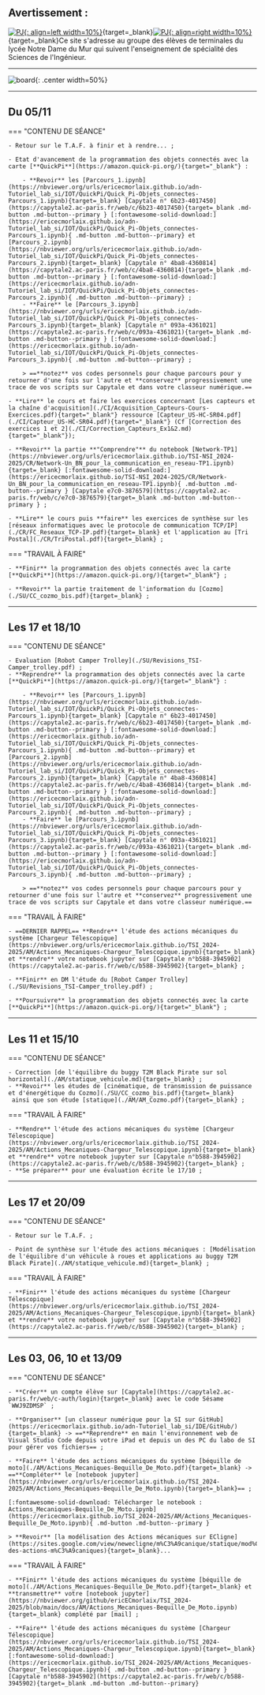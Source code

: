
## Avertissement :

[![PJ](images/undraw_team_re_0bfe.svg "# TEAM-TSI-2024-2025"){: align=left width=10%}](){target=_blank}[![PJ](images/undraw_mailbox_re_dvds.svg "team-tsi-2024-2025@ecmorlaix.fr"){: align=right width=10%}](mailto:){target=_blank}Ce site s'adresse au groupe des élèves de terminales du lycée Notre Dame du Mur qui suivent l'enseignement de spécialité des Sciences de l'Ingénieur.

<!-- ### Autres liens du groupe :

- [Sharepoint](https://ecmorlaix.sharepoint.com/sites/TEAM-1SI-20212022/Documents%20partages/Forms/AllItems.aspx?CT=1633078246893&RootFolder=%2Fsites%2FTEAM%2D1SI%2D20212022%2FDocuments%20partages%2FGeneral&FolderCTID=0x012000019689D1FEC0FB4E86F4D05CA2B5A0EC){target=_blank}
- [Conversation](https://outlook.office365.com/mail/group/ecmorlaix.fr/team-1si-20212022/email){target=_blank} -->

***

![board](images/undraw_scrum_board_re_wk7v.svg){: .center width=50%}


[mail]: mailto:eric.madec@ecmorlaix.fr "eric.madec@ecmorlaix.fr"

<!-- ***
## Du 29/03

=== "CONTENU DE SÉANCE" 

    - Introduction de RDM, la [Résistance Des Matériaux](./RDM/Cours_RDM.pdf){target="_blank"} ;

    <figure>
        <iframe width="560" height="315" src="https://www.youtube-nocookie.com/embed/MEFKvVCI3mo" title="YouTube video player" frameborder="0" allow="accelerometer; autoplay; clipboard-write; encrypted-media; gyroscope; picture-in-picture" allowfullscreen></iframe>
    </figure>

    - **Faire** les [exercices de RDM](./RDM/Exercices_RDM.pdf){target="_blank"} ;

    <figure>
        <iframe width="560" height="315" src="https://www.youtube-nocookie.com/embed/gk_Pby-m5Wc" title="YouTube video player" frameborder="0" allow="accelerometer; autoplay; clipboard-write; encrypted-media; gyroscope; picture-in-picture" allowfullscreen></iframe>
    </figure>

    - **Faire** le [TP de RDM sous SolidWorks-Simulation](./RDM/TP_rdm_equerre.zip) et produire un compte rendu collectif dans un format numérique ;

=== "TRAVAIL À FAIRE"

    - Pour bien comprendre, **lire** [les diaporamas de NewEcLigne au sujet de la RDM](https://sites.google.com/view/newecligne/m%C3%A9canique/r%C3%A9sistance-des-mat%C3%A9riaux){target="_blank"} ;
    - Pour aller plus loin, **découvrir** une méthode pour [choisir un matériaux](./RDM/Choix_materiaux.pdf){target="_blank"} selon une combinaison de critères...
    - [Grand Oral](https://eduscol.education.fr/729/presentation-du-grand-oral){target=_blank} ;




***
## Du 15/03

=== "Révisions à partir des sujets 2023"

    - [Centres étranger J1](./SE/spe_sciences_ingenieur_2023_centres_etranger_1_sujet_officiel.pdf){target=_blank}
    - [Centres étranger J2](./SE/spe_sciences_ingenieur_2023_centres_etranger_2_sujet_officiel.pdf){target=_blank}
    - [Polynésie J1](./SE/spe_sciences_ingenieur_2023_polynesie_1_sujet_officiel.pdf){target=_blank}


=== "Propositions de correction partagées"

    - [Centres étranger J1](){target=_blank}
    - [Centres étranger J2](){target=_blank}
    - [Polynésie J1](){target=_blank}

***
## Les 01 et 02/03

=== "CONTENU DE SÉANCE" 
    
    - Correction des sujets de bac [Efoil](./SE/Efoil-2022.pdf){target=_blank} et [Robot Barman](./SE/Robot_Barman-2022.pdf){target=_blank} ;    
    - Codeurs de position : **lire** le [cours](./CI/Codeur-Cours.pdf){target=_blank} et **faire** les [exercices](./CI/Codeur-exercices.pdf){target=_blank} (cf : [document ressource détection mécanique et électronique](./CI/Detection_mecanique_electronique.pdf){target=_blank} ;
    - Participation aux [activités d'escape game pour l'accueil des troisièmes](https://ericecmorlaix.github.io/accueil_3/){target=_blank} le 02/03 ;

=== "TRAVAIL À FAIRE"

    - **Faire** le sujet de bac [NINO](./SE/NINO-2022.pdf){target=_blank} ;
    - **Faire** la [mise à jour d'Obsidian pour découvrir les canvas](https://ericecmorlaix.github.io/adn-Tutoriel_Obsidian/7-Options_Plugins/#canvas){target=_blank} ;



***
## Du 01 au 10/02

=== "CONTENU DE SÉANCE" 
    
    - Synthèse partielle du parcours n°3 de la programmation des objets connectés avec la carte [**QuickPi**](https://amazon.quick-pi.org/){target="_blank"} ;
    - [Modelisation_Chaine_De_Puissance-Le_Moteur_du_Slider](https://nbviewer.org/urls/ericecmorlaix.github.io/TSI_2022-2023/CP/Modelisation_Chaine_De_Puissance-Le_Moteur_du_Slider.ipynb){target="_blank"} ;[:fontawesome-solid-download:](https://ericecmorlaix.github.io/TSI_2022-2023/CP/Modelisation_Chaine_De_Puissance-Le_Moteur_du_Slider.ipynb){ .md-button .md-button--primary} ;
    - Moteurs à Courant Continu : **lire** le [cours](./CP/MCC-Cours.pdf){target=_blank} et **faire** les [exercices](./CP/MCC-exercices.pdf){target=_blank} ;
    - Codeurs de position : **lire** le [cours](./CI/Codeur-Cours.pdf){target=_blank} et **faire** les [exercices](./CI/Codeur-exercices.pdf){target=_blank} (cf : [document ressource détection mécanique et électronique](./CI/Detection_mecanique_electronique.pdf){target=_blank} ;

=== "TRAVAIL À FAIRE"

    - **Poursuivre** la programmation des objets connectés avec la carte [**QuickPi**](https://amazon.quick-pi.org/){target="_blank"} :
        - ==**notez, transmettez-moi et conservez** votre code personnel pour chaque parcours pour y retourner d'une fois sur l'autre== ;
        - **conserver** progressivement une trace de vos scripts...

    - ==**Faire** le sujet de bac [Robot Barman](./SE/Robot_Barman-2022.pdf){target=_blank} pour le 27/02== ;


***
## Le 25/01

=== "CONTENU DE SÉANCE" 
    - **Finir** [le TP de Régulation Thermique](./RA/TP_thermique/RegulationThermique-TP.pdf){target="_blank"} à l'aide des documents et fichiers `.psimsch`:
        - [Document ressources](./RA/TP_thermique/RegulationThermique-DR.pdf){target="_blank"} ;
        - [régulation de température T.O.R](./RA/TP_thermique/regulation_de_temperature_TOR.psimsch) ;
        - [régulation de température proportionnelle intégrale](./RA/TP_thermique/regulation_de_temperature_proportionnelle_integrale.psimsch) ;

=== "TRAVAIL À FAIRE"

    - **Reprendre** la programmation des objets connectés avec la carte [**QuickPi**](https://amazon.quick-pi.org/){target="_blank"} :
        - ==**notez, transmettez-moi et conservez** votre code personnel pour chaque parcours pour y retourner d'une fois sur l'autre== ;
        - **conserver** progressivement une trace de vos scripts...

***
## Les 11 et 12/01
=== "CONTENU DE SÉANCE" 
    - Régulation et asservivement :
        - **lire** [Introduction_notions](./RA/Introduction_notions.pdf){target="_blank"} ;
        - parallèlement, **lire** le [Cours](./RA/Cours.pdf){target="_blank"} et **comprendre** les [Exemples](./RA/Exemples.pdf){target="_blank"} ;
        - faire les [Exercices](./RA/Exercices.pdf){target="_blank"} ;

    - Application aux questions 7 et 8 du sujet [Xtrack](./SE/Camera_Mobile.pdf){target="_blank"} ;

=== "TRAVAIL À FAIRE"

    - **regarder** les vidéo :

      <iframe width="560" height="315" src="https://www.youtube-nocookie.com/embed/uqaMfvSmiI8" title="YouTube video player" frameborder="0" allow="accelerometer; autoplay; clipboard-write; encrypted-media; gyroscope; picture-in-picture" allowfullscreen></iframe>

      <iframe width="560" height="315" src="https://www.youtube-nocookie.com/embed/qQxnm6jAkNE" title="YouTube video player" frameborder="0" allow="accelerometer; autoplay; clipboard-write; encrypted-media; gyroscope; picture-in-picture" allowfullscreen></iframe>

    - **Faire** les questions non traitées du sujet [MELODY](./SE/MELODY.pdf){target="_blank"} en particulier Q1.7 à Q1.9 et Q1.22 puis vérifier vos réponses avec [cette proposition de correction](./SE/MELODY-corrige.pdf){target="_blank"} ;


## Du 04 au 09/01

=== "CONTENU DE SÉANCE"

    - Réalisation dans Obsidian avec le module complémentaire [Spaced Repetition](https://www.stephenmwangi.com/obsidian-spaced-repetition/){target=_blank} de [flashcards partagées](https://codimd.apps.education.fr/RSFZVPvBThSooEjjxfdEjA){target=_blank} pour réviser...

    - Faire [le TP de Régulation Thermique](./RA/TP_thermique/RegulationThermique-TP.pdf){target="_blank"} à l'aide des documents et fichiers `.psimsch`:
        - [Document ressources](./RA/TP_thermique/RegulationThermique-DR.pdf){target="_blank"} ;
        - [régulation de température T.O.R](./RA/TP_thermique/regulation_de_temperature_TOR.psimsch) ;
        - [régulation de température proportionnelle intégrale](./RA/TP_thermique/regulation_de_temperature_proportionnelle_integrale.psimsch) ;    

=== "TRAVAIL À FAIRE" 
        
    - Rendre les parties A et E, puis C du sujet [Lyre Imove 5S](./CI/DMX/LyreImove5S.pdf){target="_blank"} et les exercices concernant [Les capteurs et la chaîne d'acquisition](./CI/Acquisition_Capteurs-Cours-Exercices.pdf){target="_blank"} ressource [Capteur_US-HC-SR04.pdf](./CI/Capteur_US-HC-SR04.pdf){target="_blank"} ;

***
## Du 05 au .../12

=== "CONTENU DE SÉANCE"

    - Lire [la fiche de cours Réseaux et Communications](./CI/FC_Reseaux_communication.pdf){target="_blank"} ;
    - Faire [le TP_Reseau_DMX](./CI/DMX/TP_Reseau_DMX.pdf){target="_blank"} à l'aide du matériel et des documents :
        - [Document_ressource-Le_DMX_512](./CI/DMX/Document_ressource-Le_DMX_512.pdf){target="_blank"} ;
        - [Notice_Imove](./CI/DMX/Notice_Imove.pdf){target="_blank"} ;
        - [Documentation_iMove_5S_FR](./CI/DMX/Documentation_iMove_5S_FR.pdf){target="_blank"} ;
    
    - Lire le cours et faire les exercices concernant [Les capteurs et la chaîne d'acquisition](./CI/Acquisition_Capteurs-Cours-Exercices.pdf){target="_blank"} ressource [Capteur_US-HC-SR04.pdf](./CI/Capteur_US-HC-SR04.pdf){target="_blank"} ;

=== "TRAVAIL À FAIRE" 
    
    - **Finir** le [TD de démystification de l'énergie libre](./AM/FREE_ENERGIE.pdf) -> ==Remmettre un compte rendu au format MarkDown par équipe== ;

    - **Faire**, dans cet ordre, les parties A et E, puis C du sujet [Lyre Imove 5S](./CI/DMX/LyreImove5S.pdf){target="_blank"} ​;



## Le 25/11

=== "CONTENU DE SÉANCE"

    - Colle orale par équipe sur les questions 14 à 19 du sujet original du [robot Camper Trolley](./SE/Camper_Sujet-2012.pdf) 
 
***
## Les 23 et 24/11

=== "CONTENU DE SÉANCE"

    - Correction évaluation de dynamique en translation et en rotation ;  



***

## Le 28/05 

=== "CONTENU DE SÉANCE"
    
    - Correction du [BB2](./SE/BB2.pdf){target=_blank} ;
    
  
=== "TRAVAIL À FAIRE"

   - **S'entrainer** pour l'[épreuve écrite](https://toutmonexam.fr/annee.php){target=_blank}...

***
## Le 9/04

=== "CONTENU DE SÉANCE" 

    - **Faire** le [TP_Reseau_DMX](./DMX/TP_Reseau_DMX.pdf){target="_blank"} avec l'aide des documents [Document_ressource-Le_DMX_512](./DMX/Document_ressource-Le_DMX_512.pdf){target="_blank"}, [Documentation_iMove_5S_FR](./DMX/Documentation_iMove_5S_FR.pdf){target="_blank"} et [Notice_Imove](./DMX/Notice_Imove.pdf){target="_blank"} ;

    
=== "TRAVAIL À FAIRE"

    - **Finir** le sujet de la [Lyre Imove 5S](./SE/LyreImove5S.pdf){target="_blank"} ;

***
## Le 29/03

=== "CONTENU DE SÉANCE" 

    - Faire le sujet de la [Lyre Imove 5S](./SE/LyreImove5S.pdf){target="_blank"} ;

=== "TRAVAIL À FAIRE"

    - **Finir** le sujet [ROBOT BARMAN](./SE/Robot_Barman-2022.pdf){target="_blank"} ;

***
## Le 19/03

=== "CONTENU DE SÉANCE" 

    - Faire les sujets du concours Geipi Polytech [2023](./SE/geipi-polytech_2023.pdf){target="_blank"}, [2022](./SE/geipi-polytech_2022.pdf){target="_blank"}, [2021](./SE/geipi-polytech_2021.pdf){target="_blank"} ;

=== "TRAVAIL À FAIRE"

    - **Finir** le sujet [ROBOT BARMAN](./SE/Robot_Barman-2022.pdf){target="_blank"} ;

***
## Le 20/02

=== "CONTENU DE SÉANCE" 

    - Correction [Bac Blanc Ecodark](./SE/23-24_SI_BB1_ecodark.pdf){target="_blank"} ;


***
## Du 30/01

=== "CONTENU DE SÉANCE" 
    - Régulation et asservivement :
        - **lire** [Introduction_notions](./RA/Introduction_notions.pdf){target="_blank"} ;
        - parallèlement, **lire** le [Cours](./RA/Cours.pdf){target="_blank"} et **comprendre** les [Exemples](./RA/Exemples.pdf){target="_blank"} ;
        - **faire** les [Exercices 1 et 2](./RA/Exercices.pdf){target="_blank"} ;

    - Application aux questions 7 et 8 du sujet [Xtrack](./SE/Camera_Mobile.pdf){target="_blank"} ;
    
    - Faire [le TP de Régulation Thermique](./RA/TP_thermique/RegulationThermique-TP.pdf){target="_blank"} à l'aide des documents et fichiers `.psimsch`:
        - [Document ressources](./RA/TP_thermique/RegulationThermique-DR.pdf){target="_blank"} ;
        - [régulation de température T.O.R](./RA/TP_thermique/regulation_de_temperature_TOR.psimsch) ;
        - [régulation de température proportionnelle intégrale](./RA/TP_thermique/regulation_de_temperature_proportionnelle_integrale.psimsch) ;
    - **faire** l'[Exercice du ROBOVOLC](./RA/Exercice_3-ROBOVOLC.pdf){target="_blank"} ;


=== "TRAVAIL À FAIRE"

    - **regarder** les vidéo :

      <iframe width="560" height="315" src="https://www.youtube-nocookie.com/embed/uqaMfvSmiI8" title="YouTube video player" frameborder="0" allow="accelerometer; autoplay; clipboard-write; encrypted-media; gyroscope; picture-in-picture" allowfullscreen></iframe>

      <iframe width="560" height="315" src="https://www.youtube-nocookie.com/embed/qQxnm6jAkNE" title="YouTube video player" frameborder="0" allow="accelerometer; autoplay; clipboard-write; encrypted-media; gyroscope; picture-in-picture" allowfullscreen></iframe>

    - **Faire** les questions non traitées du sujet [MELODY](./SE/MELODY.pdf){target="_blank"} en particulier Q1.7 à Q1.9 et Q1.22 puis vérifier vos réponses avec [cette proposition de correction](./SE/MELODY-corrige.pdf){target="_blank"} ;
    
    - **Faire** les sujets [EFOIL](./SE/Efoil-2022.pdf){target="_blank"} et [ROBOT BARMAN](./SE/Robot_Barman-2022.pdf){target="_blank"} ;

***
## Le 23/01

=== "CONTENU DE SÉANCE"

    - Correction des évaluations d'étude du comportement dynamique du [MELODY](./SE/MELODY-Dynamique.pdf){target="_blank"} et du [X-track](./SE/X-track_Dynamique.pdf){target="_blank"} (cf [X-track_DR-DT](./SE/X-track_DR-DT.pdf){target="_blank"}) ;

    - Eléments de correction des exercices concernant les [Capteurs et les Codeurs de position](./CI/Corrections) ;

=== "TRAVAIL À FAIRE"
    
    - **Finir** le [TD de démystification de l'énergie libre](./AM/FREE_ENERGIE.pdf) en préparant un document numérique de synthèse visible dans votre classeur sur GitHub ;
    - **Finir** la programmation des objets connectés avec la carte [**QuickPi**](https://amazon.quick-pi.org/){target="_blank"} :
        - ==**notez, transmettez-moi et conservez** votre code personnel pour chaque parcours pour y retourner d'une fois sur l'autre== ;
        - **conserver** progressivement une trace de vos scripts... 
***
## Du 09 au 23/01

=== "CONTENU DE SÉANCE"

    - [Modelisation_Chaine_De_Puissance-Le_Moteur_du_Slider](https://nbviewer.org/urls/ericecmorlaix.github.io/TSI_2024-2025/CP/Modelisation_Chaine_De_Puissance-Le_Moteur_du_Slider.ipynb){target="_blank"} ;[:fontawesome-solid-download:](https://ericecmorlaix.github.io/TSI_2024-2025/CP/Modelisation_Chaine_De_Puissance-Le_Moteur_du_Slider.ipynb){ .md-button .md-button--primary} ;
    - Moteurs à Courant Continu : **lire** le [cours](./CP/MCC-Cours.pdf){target=_blank} et **faire** les [exercices](./CP/MCC-exercices.pdf){target=_blank} ;
    - Lire le cours et faire les exercices concernant [Les capteurs et la chaîne d'acquisition](./CI/Acquisition_Capteurs-Cours-Exercices.pdf){target="_blank"} ressource [Capteur_US-HC-SR04.pdf](./CI/Capteur_US-HC-SR04.pdf){target="_blank"} ;
    - Codeurs de position : **lire** le [cours](./CI/Codeur-Cours.pdf){target=_blank} et **faire** les [exercices](./CI/Codeur-exercices.pdf){target=_blank} (cf : [document ressource détection mécanique et électronique](./CI/Detection_mecanique_electronique.pdf){target=_blank}) ; 

=== "TRAVAIL À FAIRE"
    
    -    
    - **Finir** le [TD de démystification de l'énergie libre](./AM/FREE_ENERGIE.pdf) en préparant un document numérique de synthèse visible dans votre classeur sur GitHub ;
    - **Finir** la programmation des objets connectés avec la carte [**QuickPi**](https://amazon.quick-pi.org/){target="_blank"} :
        - ==**notez, transmettez-moi et conservez** votre code personnel pour chaque parcours pour y retourner d'une fois sur l'autre== ;
        - **conserver** progressivement une trace de vos scripts...

***
## Les 12, 14 et 19/12

=== "CONTENU DE SÉANCE"

    - [Etudes du comportement dynamique d'un solide en rotation et complément énergétique](./AM/dynamique_rotation.md){target=_blank} => ==Correction de l'application au Treuil== ;
           
    - [TD de démystification de l'énergie libre](./AM/FREE_ENERGIE.pdf) ;

    - [Exercices complémentaires de dynamique en translation](./AM/dynamique_en_translation_exercice.pdf); 

=== "TRAVAIL À FAIRE"
    
    - ==**Se préparer** pour une évaluation d'énergétique et de dynamique en translation et en rotation pour le 20/12== ;    
    - **Finir** le [TD de démystification de l'énergie libre](./AM/FREE_ENERGIE.pdf) en préparant un document numérique de synthèse visible dans votre classeur sur GitHub ;
    - **Reprendre** la programmation des objets connectés avec la carte [**QuickPi**](https://amazon.quick-pi.org/){target="_blank"} :
        - ==**notez, transmettez-moi et conservez** votre code personnel pour chaque parcours pour y retourner d'une fois sur l'autre== ;
        - **conserver** progressivement une trace de vos scripts...

***
## Les 05 et 07/12

=== "CONTENU DE SÉANCE"

    - [Etudes du comportement dynamique d'un solide en rotation](./AM/dynamique_rotation.md){target=_blank} ; 
    

=== "TRAVAIL À FAIRE"

    - **Finir** [l'étude du comportement dynamique d'un solide en rotation appliquée au Treuil](./AM/dynamique_rotation.md){target=_blank} ;

***

## Les 28 et 30/11

=== "CONTENU DE SÉANCE"

    - [Etudes du comportement dynamique d'un solide en translation](./AM/dynamique_translation.md){target=_blank} ;
    

=== "TRAVAIL À FAIRE"

    - **Finir** [l'étude du comportement dynamique d'un solide en translation appliquée au Buggy](./AM/dynamique_translation.md){target=_blank} ;

***

## Le 21/11 (2h)

- Evaluation d'étude du comportement statique avec frottement : Robots MELODY et HOBOT

## Le 14 (en autonomie), 16 et 23/11 (2h + 1h + 1h)

=== "CONTENU DE SÉANCE"

    - **Revoir** la partie **"Comprendre"** du [TP de découverte du fonctionnement des réseaux informatiques par la pratique](https://nbviewer.org/urls/ericecmorlaix.github.io/TSI-NSI_2024-2025/CR/Network-Un_BN_pour_la_communication_en_reseau.ipynb){target=_blank} ;

    - **Lire** le cours puis **faire** les exercices de synthèse sur les [réseaux informatiques avec le protocole de communication TCP/IP](./CR/FC_Reseaux_TCP-IP.pdf){target=_blank} et l'application au [Tri Postal](./CR/TriPostal.pdf){target=_blank} ;

=== "TRAVAIL À FAIRE"

    - **Finir** les exercices sur les [réseaux informatiques avec le protocole de communication TCP/IP](./CR/FC_Reseaux_TCP-IP.pdf){target=_blank} et l'application [Tri Postal](./CR/TriPostal.pdf){target=_blank} ;
    - **Finir** en DM le sujet type bac : [Camper_trolley](./SE/Camper_Sujet-2012.pdf){target=_blank} ;
    - **Rendre** par [mail] le notebook jupyter complété de l'étude des actions mécaniques du système [Chargeur Télescopique](https://nbviewer.org/urls/ericecmorlaix.github.io/TSI_2024-2025/AM/Actions_Mecaniques-Chargeur_Telescopique.ipynb){target=_blank} ;

***
## Les 10, 12, 17, 19/10, 07 et 09/11

=== "CONTENU DE SÉANCE"

    - **Faire** le sujet type bac : [Camper_trolley](./SE/Camper_Sujet-2012.pdf){target=_blank} ;
    
    - **Finaliser** les travaux de projet pour la fête de la science reportée au lundi 13/11 ;

=== "TRAVAIL À FAIRE"

    - **Finir** en DM le sujet type bac : [Camper_trolley](./SE/Camper_Sujet-2012.pdf){target=_blank} ;
    - **Rendre** par [mail] le notebook jupyter complété de l'étude des actions mécaniques du système [Chargeur Télescopique](https://nbviewer.org/urls/ericecmorlaix.github.io/TSI_2024-2025/AM/Actions_Mecaniques-Chargeur_Telescopique.ipynb){target=_blank} ;

***
## Du 26/09 au 28/09 (2h)

=== "CONTENU DE SÉANCE"

    - Retour sur le T.A.F. ;
    
    - Etude des actions mécaniques : [Modélisation de l'équilibre d'un véhicule sur une pente avec frottement et applications au buggy T2M Black Pirate](./AM/statique_vehicule.md){target=_blank} ;

    - Travaux de projet pour la fête de la science ;

    
=== "TRAVAIL À FAIRE"

    - **Finir** l'étude des actions mécaniques du système [Chargeur Télescopique](https://nbviewer.org/urls/ericecmorlaix.github.io/TSI_2024-2025/AM/Actions_Mecaniques-Chargeur_Telescopique.ipynb){target=_blank} et **transmettre** votre notebook jupyter complété par [mail] ;
 -->
 
***
## Du 05/11

=== "CONTENU DE SÉANCE"

    - Retour sur le T.A.F. à finir et à rendre... ;
    
    - Etat d'avancement de la programmation des objets connectés avec la carte [**QuickPi**](https://amazon.quick-pi.org/){target="_blank"} :
        
        - **Revoir** les [Parcours_1.ipynb](https://nbviewer.org/urls/ericecmorlaix.github.io/adn-Tutoriel_lab_si/IOT/QuickPi/Quick_Pi-Objets_connectes-Parcours_1.ipynb){target=_blank} [Capytale n° 6b23-4017450](https://capytale2.ac-paris.fr/web/c/6b23-4017450){target=_blank .md-button .md-button--primary } [:fontawesome-solid-download:](https://ericecmorlaix.github.io/adn-Tutoriel_lab_si/IOT/QuickPi/Quick_Pi-Objets_connectes-Parcours_1.ipynb){ .md-button .md-button--primary} et [Parcours_2.ipynb](https://nbviewer.org/urls/ericecmorlaix.github.io/adn-Tutoriel_lab_si/IOT/QuickPi/Quick_Pi-Objets_connectes-Parcours_2.ipynb){target=_blank} [Capytale n° 4ba8-4360814](https://capytale2.ac-paris.fr/web/c/4ba8-4360814){target=_blank .md-button .md-button--primary } [:fontawesome-solid-download:](https://ericecmorlaix.github.io/adn-Tutoriel_lab_si/IOT/QuickPi/Quick_Pi-Objets_connectes-Parcours_2.ipynb){ .md-button .md-button--primary} ;
        - **Faire** le [Parcours_3.ipynb](https://nbviewer.org/urls/ericecmorlaix.github.io/adn-Tutoriel_lab_si/IOT/QuickPi/Quick_Pi-Objets_connectes-Parcours_3.ipynb){target=_blank} [Capytale n° 093a-4361021](https://capytale2.ac-paris.fr/web/c/093a-4361021){target=_blank .md-button .md-button--primary } [:fontawesome-solid-download:](https://ericecmorlaix.github.io/adn-Tutoriel_lab_si/IOT/QuickPi/Quick_Pi-Objets_connectes-Parcours_3.ipynb){ .md-button .md-button--primary} ;

        > ==**notez** vos codes personnels pour chaque parcours pour y retourner d'une fois sur l'autre et **conservez** progressivement une trace de vos scripts sur Capytale et dans votre classeur numérique.==

    - **Lire** le cours et faire les exercices concernant [Les capteurs et la chaîne d'acquisition](./CI/Acquisition_Capteurs-Cours-Exercices.pdf){target="_blank"} ressource [Capteur_US-HC-SR04.pdf](./CI/Capteur_US-HC-SR04.pdf){target="_blank"} (Cf [Correction des exercices 1 et 2](./CI/Correction_Capteurs_Ex1&2.md){target="_blank"});

    - **Revoir** la partie **"Comprendre"** du notebook [Network-TP1](https://nbviewer.org/urls/ericecmorlaix.github.io/TSI-NSI_2024-2025/CR/Network-Un_BN_pour_la_communication_en_reseau-TP1.ipynb){target=_blank} [:fontawesome-solid-download:](https://ericecmorlaix.github.io/TSI-NSI_2024-2025/CR/Network-Un_BN_pour_la_communication_en_reseau-TP1.ipynb){ .md-button .md-button--primary } [Capytale e7c0-3876579](https://capytale2.ac-paris.fr/web/c/e7c0-3876579){target=_blank .md-button .md-button--primary } ;

    - **Lire** le cours puis **faire** les exercices de synthèse sur les [réseaux informatiques avec le protocole de communication TCP/IP](./CR/FC_Reseaux_TCP-IP.pdf){target=_blank} et l'application au [Tri Postal](./CR/TriPostal.pdf){target=_blank} ;

    
=== "TRAVAIL À FAIRE"

    - **Finir** la programmation des objets connectés avec la carte [**QuickPi**](https://amazon.quick-pi.org/){target="_blank"} ;

    - **Revoir** la partie traitement de l'information du [Cozmo](./SU/CC_cozmo_bis.pdf){target=_blank} ;
    

***
## Les 17 et 18/10

=== "CONTENU DE SÉANCE"

    - Evaluation [Robot Camper Trolley](./SU/Revisions_TSI-Camper_trolley.pdf) ;
    - **Reprendre** la programmation des objets connectés avec la carte [**QuickPi**](https://amazon.quick-pi.org/){target="_blank"} :
        
        - **Revoir** les [Parcours_1.ipynb](https://nbviewer.org/urls/ericecmorlaix.github.io/adn-Tutoriel_lab_si/IOT/QuickPi/Quick_Pi-Objets_connectes-Parcours_1.ipynb){target=_blank} [Capytale n° 6b23-4017450](https://capytale2.ac-paris.fr/web/c/6b23-4017450){target=_blank .md-button .md-button--primary } [:fontawesome-solid-download:](https://ericecmorlaix.github.io/adn-Tutoriel_lab_si/IOT/QuickPi/Quick_Pi-Objets_connectes-Parcours_1.ipynb){ .md-button .md-button--primary} et [Parcours_2.ipynb](https://nbviewer.org/urls/ericecmorlaix.github.io/adn-Tutoriel_lab_si/IOT/QuickPi/Quick_Pi-Objets_connectes-Parcours_2.ipynb){target=_blank} [Capytale n° 4ba8-4360814](https://capytale2.ac-paris.fr/web/c/4ba8-4360814){target=_blank .md-button .md-button--primary } [:fontawesome-solid-download:](https://ericecmorlaix.github.io/adn-Tutoriel_lab_si/IOT/QuickPi/Quick_Pi-Objets_connectes-Parcours_2.ipynb){ .md-button .md-button--primary} ;
        - **Faire** le [Parcours_3.ipynb](https://nbviewer.org/urls/ericecmorlaix.github.io/adn-Tutoriel_lab_si/IOT/QuickPi/Quick_Pi-Objets_connectes-Parcours_3.ipynb){target=_blank} [Capytale n° 093a-4361021](https://capytale2.ac-paris.fr/web/c/093a-4361021){target=_blank .md-button .md-button--primary } [:fontawesome-solid-download:](https://ericecmorlaix.github.io/adn-Tutoriel_lab_si/IOT/QuickPi/Quick_Pi-Objets_connectes-Parcours_3.ipynb){ .md-button .md-button--primary} ;

        > ==**notez** vos codes personnels pour chaque parcours pour y retourner d'une fois sur l'autre et **conservez** progressivement une trace de vos scripts sur Capytale et dans votre classeur numérique.==

    
=== "TRAVAIL À FAIRE"

    - ==DERNIER RAPPEL== **Rendre** l'étude des actions mécaniques du système [Chargeur Télescopique](https://nbviewer.org/urls/ericecmorlaix.github.io/TSI_2024-2025/AM/Actions_Mecaniques-Chargeur_Telescopique.ipynb){target=_blank} et **rendre** votre notebook jupyter sur [Capytale n°b588-3945902](https://capytale2.ac-paris.fr/web/c/b588-3945902){target=_blank} ;

    - **Finir** en DM l'étude du [Robot Camper Trolley](./SU/Revisions_TSI-Camper_trolley.pdf) ;

    - **Poursuivre** la programmation des objets connectés avec la carte [**QuickPi**](https://amazon.quick-pi.org/){target="_blank"} ;
    
***
## Les 11 et 15/10

=== "CONTENU DE SÉANCE"

    - Correction [de l'équilibre du buggy T2M Black Pirate sur sol horizontal](./AM/statique_vehicule.md){target=_blank} ;
    - **Revoir** les études de [cinématique, de transmission de puissance et d'énergétique du Cozmo](./SU/CC_cozmo_bis.pdf){target=_blank}
     ainsi que son étude [statique](./AM/AM_Cozmo.pdf){target=_blank} ; 

    
=== "TRAVAIL À FAIRE"

    - **Rendre** l'étude des actions mécaniques du système [Chargeur Télescopique](https://nbviewer.org/urls/ericecmorlaix.github.io/TSI_2024-2025/AM/Actions_Mecaniques-Chargeur_Telescopique.ipynb){target=_blank} et **rendre** votre notebook jupyter sur [Capytale n°b588-3945902](https://capytale2.ac-paris.fr/web/c/b588-3945902){target=_blank} ;
    - **Se préparer** pour une évaluation écrite le 17/10 ;


***
## Les 17 et 20/09

=== "CONTENU DE SÉANCE"

    - Retour sur le T.A.F. ;
    
    - Point de synthèse sur l'étude des actions mécaniques : [Modélisation de l'équilibre d'un véhicule à roues et applications au buggy T2M Black Pirate](./AM/statique_vehicule.md){target=_blank} ;

    
=== "TRAVAIL À FAIRE"

    - **Finir** l'étude des actions mécaniques du système [Chargeur Télescopique](https://nbviewer.org/urls/ericecmorlaix.github.io/TSI_2024-2025/AM/Actions_Mecaniques-Chargeur_Telescopique.ipynb){target=_blank} et **rendre** votre notebook jupyter sur [Capytale n°b588-3945902](https://capytale2.ac-paris.fr/web/c/b588-3945902){target=_blank} ;

***

## Les 03, 06, 10 et 13/09

=== "CONTENU DE SÉANCE"

    - **Créer** un compte élève sur [Capytale](https://capytale2.ac-paris.fr/web/c-auth/login){target=_blank} avec le code Sésame `WWJ9ZDMSP` ;
    
    - **Organiser** [un classeur numérique pour la SI sur GitHub](https://ericecmorlaix.github.io/adn-Tutoriel_lab_si/IDE/GitHub/){target=_blank} -> ==**Reprendre** en main l'environnement web de Visual Studio Code depuis votre iPad et depuis un des PC du labo de SI pour gérer vos fichiers== ;

    - **Faire** l'étude des actions mécaniques du système [béquille de moto](./AM/Actions_Mecaniques-Bequille_De_Moto.pdf){target=_blank} -> ==**Compléter** le [notebook jupyter](https://nbviewer.org/urls/ericecmorlaix.github.io/TSI_2024-2025/AM/Actions_Mecaniques-Bequille_De_Moto.ipynb){target=_blank}== ;

    [:fontawesome-solid-download: Télécharger le notebook : Actions_Mecaniques-Bequille_De_Moto.ipynb](https://ericecmorlaix.github.io/TSI_2024-2025/AM/Actions_Mecaniques-Bequille_De_Moto.ipynb){ .md-button .md-button--primary }

    > **Revoir** [la modélisation des Actions mécaniques sur ECligne](https://sites.google.com/view/newecligne/m%C3%A9canique/statique/mod%C3%A9lisation-des-actions-m%C3%A9caniques){target=_blank}...
    

=== "TRAVAIL À FAIRE"

    - **Finir** l'étude des actions mécaniques du système [béquille de moto](./AM/Actions_Mecaniques-Bequille_De_Moto.pdf){target=_blank} et **transmettre** votre [notebook jupyter](https://nbviewer.org/github/ericECmorlaix/TSI_2024-2025/blob/main/docs/AM/Actions_Mecaniques-Bequille_De_Moto.ipynb){target=_blank} complété par [mail] ;

    - **Faire** l'étude des actions mécaniques du système [Chargeur Télescopique](https://nbviewer.org/urls/ericecmorlaix.github.io/TSI_2024-2025/AM/Actions_Mecaniques-Chargeur_Telescopique.ipynb){target=_blank} 
    [:fontawesome-solid-download:](https://ericecmorlaix.github.io/TSI_2024-2025/AM/Actions_Mecaniques-Chargeur_Telescopique.ipynb){ .md-button .md-button--primary } 
    [Capytale n°b588-3945902](https://capytale2.ac-paris.fr/web/c/b588-3945902){target=_blank .md-button .md-button--primary}
